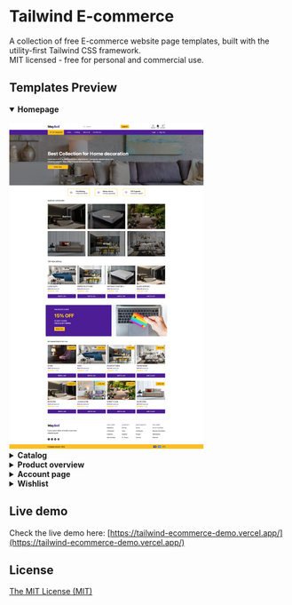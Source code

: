 # Tailwind E-commerce

A collection of free E-commerce website page templates, built with the utility-first Tailwind CSS framework.<br>
MIT licensed - free for personal and commercial use.

## Templates Preview

<details open="true"><summary><strong>Homepage</strong></summary><br>
<img width="350px" src="/src/assets/images/main-page-screenshot.png" alt="Homepage">
</details>

<details><summary><strong>Catalog</strong></summary><br>
<img width="350px" src="/src/assets/images/catalog-screenshot.png" alt="Catalog">
</details>

<details><summary><strong>Product overview</strong></summary><br>
<img width="350px" src="/src/assets/images/product-overview-screenshot.png" alt="Product overview screenshot">
</details>

<details><summary><strong>Account page</strong></summary><br>
<img width="350px" src="/src/assets/images/account-page-screenshot.png" alt="Account page screenshot">
</details>

<details><summary><strong>Wishlist</strong></summary><br>
<img width="350px" src="/src/assets/images/wishlist-screenshot.png" alt="Wishlist preview">
</details>

## Live demo
Check the live demo here: [https://tailwind-ecommerce-demo.vercel.app/](https://tailwind-ecommerce-demo.vercel.app/)

## License
[The MIT License (MIT)](https://github.com/bbulakh/tailwind-ecommerce/blob/main/LICENSE)
